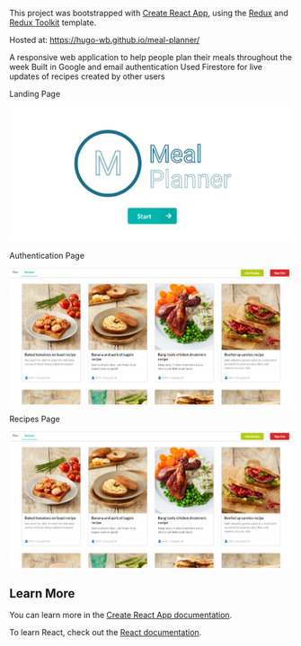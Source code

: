 This project was bootstrapped with [Create React App](https://github.com/facebook/create-react-app), using the [Redux](https://redux.js.org/) and [Redux Toolkit](https://redux-toolkit.js.org/) template.

Hosted at: https://hugo-wb.github.io/meal-planner/

A responsive web application to help people plan their meals throughout the week
Built in Google and email authentication
Used Firestore for live updates of recipes created by other users



Landing Page

![Landing page image](https://github.com/Hugo-WB/meal-planner/blob/master/pictures/landingPage.png)



Authentication Page

![Authentication page image](https://github.com/Hugo-WB/meal-planner/blob/master/pictures/recipesPage.png)



Recipes Page

![Recipe page image](https://github.com/Hugo-WB/meal-planner/blob/master/pictures/recipesPage.png)

## Learn More

You can learn more in the [Create React App documentation](https://facebook.github.io/create-react-app/docs/getting-started).

To learn React, check out the [React documentation](https://reactjs.org/).
